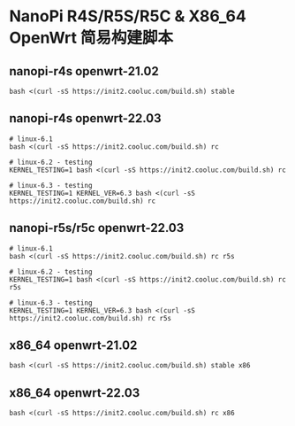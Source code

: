 # NanoPi R4S/R5S/R5C & X86_64 OpenWrt 简易构建脚本

## nanopi-r4s openwrt-21.02
```shell
bash <(curl -sS https://init2.cooluc.com/build.sh) stable
```

## nanopi-r4s openwrt-22.03
```shell
# linux-6.1
bash <(curl -sS https://init2.cooluc.com/build.sh) rc

# linux-6.2 - testing
KERNEL_TESTING=1 bash <(curl -sS https://init2.cooluc.com/build.sh) rc

# linux-6.3 - testing
KERNEL_TESTING=1 KERNEL_VER=6.3 bash <(curl -sS https://init2.cooluc.com/build.sh) rc
```

## nanopi-r5s/r5c openwrt-22.03
```shell
# linux-6.1
bash <(curl -sS https://init2.cooluc.com/build.sh) rc r5s

# linux-6.2 - testing
KERNEL_TESTING=1 bash <(curl -sS https://init2.cooluc.com/build.sh) rc r5s

# linux-6.3 - testing
KERNEL_TESTING=1 KERNEL_VER=6.3 bash <(curl -sS https://init2.cooluc.com/build.sh) rc r5s
```

## x86_64 openwrt-21.02
```shell
bash <(curl -sS https://init2.cooluc.com/build.sh) stable x86
```

## x86_64 openwrt-22.03
```shell
bash <(curl -sS https://init2.cooluc.com/build.sh) rc x86
```
